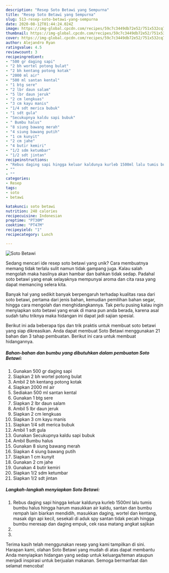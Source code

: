 ```yaml
---
description: "Resep Soto Betawi yang Sempurna"
title: "Resep Soto Betawi yang Sempurna"
slug: 513-resep-soto-betawi-yang-sempurna
date: 2020-08-12T01:44:24.024Z
image: https://img-global.cpcdn.com/recipes/59c7c3449db72e52/751x532cq70/soto-betawi-foto-resep-utama.jpg
thumbnail: https://img-global.cpcdn.com/recipes/59c7c3449db72e52/751x532cq70/soto-betawi-foto-resep-utama.jpg
cover: https://img-global.cpcdn.com/recipes/59c7c3449db72e52/751x532cq70/soto-betawi-foto-resep-utama.jpg
author: Alejandro Ryan
ratingvalue: 4.5
reviewcount: 3
recipeingredient:
- "500 gr daging sapi"
- "2 bh wortel potong bulat"
- "2 bh kentang potong kotak"
- "2000 ml air"
- "500 ml santan kental"
- "1 btg sere"
- "2 lbr daun salam"
- "5 lbr daun jeruk"
- "2 cm lengkuas"
- "3 cm kayu manis"
- "1/4 sdt merica bubuk"
- "1 sdt gula"
- "Secukupnya kaldu sapi bubuk"
- " Bumbu halus"
- "8 siung bawang merah"
- "4 siung bawang putih"
- "1 cm kunyit"
- "2 cm jahe"
- "4 butir kemiri"
- "1/2 sdm ketumbar"
- "1/2 sdt jintan"
recipeinstructions:
- "Rebus daging sapi hingga keluar kaldunya kurleb 1500ml lalu tumis bumbu halus hingga harum masukkan air kaldu, santan dan bumbu rempah lain biarkan mendidih, masukkan daging, wortel dan kentang, masak dgn api kecil, sesekali di aduk spy santan tidak pecah hingga bumbu meresap dan daging empuk, cek rasa matang angkat sajikan"
- ""
- ""
categories:
- Resep
tags:
- soto
- betawi

katakunci: soto betawi 
nutrition: 248 calories
recipecuisine: Indonesian
preptime: "PT30M"
cooktime: "PT47M"
recipeyield: "1"
recipecategory: Lunch

---
```



![Soto Betawi](https://img-global.cpcdn.com/recipes/59c7c3449db72e52/751x532cq70/soto-betawi-foto-resep-utama.jpg)

Sedang mencari ide resep soto betawi yang unik? Cara membuatnya memang tidak terlalu sulit namun tidak gampang juga. Kalau salah mengolah maka hasilnya akan hambar dan bahkan tidak sedap. Padahal soto betawi yang enak selayaknya mempunyai aroma dan cita rasa yang dapat memancing selera kita.

Banyak hal yang sedikit banyak berpengaruh terhadap kualitas rasa dari soto betawi, pertama dari jenis bahan, kemudian pemilihan bahan segar, hingga cara mengolah dan menghidangkannya. Tak perlu pusing kalau ingin menyiapkan soto betawi yang enak di mana pun anda berada, karena asal sudah tahu triknya maka hidangan ini dapat jadi sajian spesial.




Berikut ini ada beberapa tips dan trik praktis untuk membuat soto betawi yang siap dikreasikan. Anda dapat membuat Soto Betawi menggunakan 21 bahan dan 3 tahap pembuatan. Berikut ini cara untuk membuat hidangannya.

<!--inarticleads1-->

##### Bahan-bahan dan bumbu yang dibutuhkan dalam pembuatan Soto Betawi:

1. Gunakan 500 gr daging sapi
1. Siapkan 2 bh wortel potong bulat
1. Ambil 2 bh kentang potong kotak
1. Siapkan 2000 ml air
1. Sediakan 500 ml santan kental
1. Gunakan 1 btg sere
1. Siapkan 2 lbr daun salam
1. Ambil 5 lbr daun jeruk
1. Siapkan 2 cm lengkuas
1. Siapkan 3 cm kayu manis
1. Siapkan 1/4 sdt merica bubuk
1. Ambil 1 sdt gula
1. Gunakan Secukupnya kaldu sapi bubuk
1. Ambil  Bumbu halus
1. Gunakan 8 siung bawang merah
1. Siapkan 4 siung bawang putih
1. Siapkan 1 cm kunyit
1. Gunakan 2 cm jahe
1. Gunakan 4 butir kemiri
1. Siapkan 1/2 sdm ketumbar
1. Siapkan 1/2 sdt jintan




<!--inarticleads2-->

##### Langkah-langkah menyiapkan Soto Betawi:

1. Rebus daging sapi hingga keluar kaldunya kurleb 1500ml lalu tumis bumbu halus hingga harum masukkan air kaldu, santan dan bumbu rempah lain biarkan mendidih, masukkan daging, wortel dan kentang, masak dgn api kecil, sesekali di aduk spy santan tidak pecah hingga bumbu meresap dan daging empuk, cek rasa matang angkat sajikan
1. 
1. 




Terima kasih telah menggunakan resep yang kami tampilkan di sini. Harapan kami, olahan Soto Betawi yang mudah di atas dapat membantu Anda menyiapkan hidangan yang sedap untuk keluarga/teman ataupun menjadi inspirasi untuk berjualan makanan. Semoga bermanfaat dan selamat mencoba!
